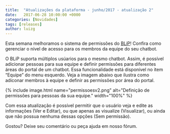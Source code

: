 ```yaml
---
title:  "Atualizações da plataforma - junho/2017 - atualização 2"
date:   2017-06-28 10:00:00 +0000
categories: [Novidades]
tags: [releases]
author: luizg
---
```


Esta semana melhoramos o sistema de permissões do [BLiP](https://blip.ai)! Confira como gerenciar o nível de acesso para os membros da equipe do seu chatbot. 

<!--preview-->

O BLiP suporta múltiplos usúarios para o mesmo chatbot. Assim, é possível adicionar pessoas para sua equipe e definir permissões para diferentes áreas do portal de um chatbot. Essa funcionalidade está disponível no item “Equipe” do menu esquerdo. Veja a imagem abaixo que ilustra como adiconar membros à equipe e definir as permissões por área do portal. 

{% include image.html name="permissoesv2.png" alt="Definição de permissões para pessoas da sua equipe." width="100%" %}

Com essa atualização é possível permitir que o usuário veja e edite as informações (Ver e Editar), ou que apenas as visualize (Visualizar), ou ainda que não possua nenhuma dessas opções (Sem permissão). 

Gostou? Deixe seu comentário ou peça ajuda em nosso fórum.

